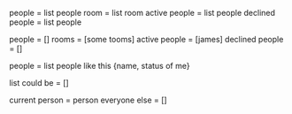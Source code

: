 people = list people
room = list room
active people = list people
declined people = list people

people = []
rooms = [some tooms]
active people = [james]
declined people = []

people = list people like this {name, status of me}

list could be = []

current person = person
everyone else = []

